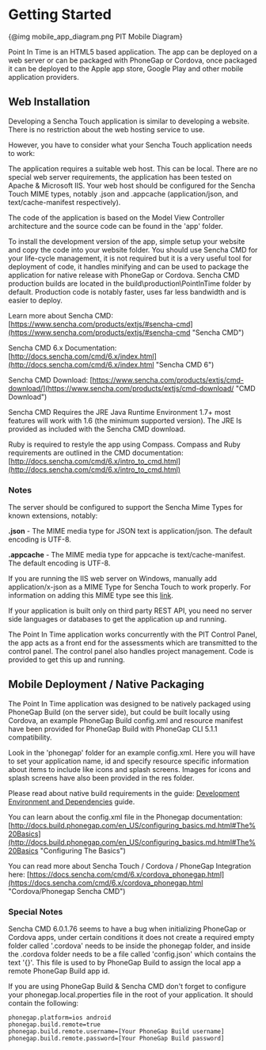 # Getting Started

{@img mobile_app_diagram.png PIT Mobile Diagram}


Point In Time is an HTML5 based application.  The app can be deployed on a web server or can be packaged with PhoneGap or Cordova, once packaged it can be deployed to the Apple app store, Google Play and other mobile application providers.

## Web Installation

Developing a Sencha Touch application is similar to developing a website.  There is no restriction about the web hosting service to use.

However, you have to consider what your Sencha Touch application needs to work:

The application requires a suitable web host.  This can be local.  There are no special web server requirements, the application has been tested on Apache & Microsoft IIS. Your web host should be configured for the Sencha Touch MIME types, notably .json and .appcache  (application/json, and text/cache-manifest respectively).

The code of the application is based on the Model View Controller architecture and the source code can be found in the 'app' folder.

To install the development version of the app, simple setup your website and copy the code into your website folder.  You should use Sencha CMD for your life-cycle management, it is not required but it is a very useful tool for deployment of code, it handles minifying and can be used to package the application for native release with PhoneGap or Cordova.   Sencha CMD production builds are located in the build\production\PointInTime folder by default.  Production code is notably faster, uses far less bandwidth and is easier to deploy.

Learn more about Sencha CMD: [https://www.sencha.com/products/extjs/#sencha-cmd](https://www.sencha.com/products/extjs/#sencha-cmd "Sencha CMD")

Sencha CMD 6.x Documentation: [http://docs.sencha.com/cmd/6.x/index.html](http://docs.sencha.com/cmd/6.x/index.html "Sencha CMD 6")

Sencha CMD Download: [https://www.sencha.com/products/extjs/cmd-download/](https://www.sencha.com/products/extjs/cmd-download/ "CMD Download")

Sencha CMD Requires the JRE Java Runtime Environment 1.7+ most features will work with 1.6 (the minimum supported version). The JRE Is provided as included with the Sencha CMD download.

Ruby is required to restyle the app using Compass.  Compass and Ruby requirements are outlined in the CMD documentation: [http://docs.sencha.com/cmd/6.x/intro_to_cmd.html](http://docs.sencha.com/cmd/6.x/intro_to_cmd.html)



### Notes

The server should be configured to support the Sencha Mime Types for known extensions, notably:

**.json** - The MIME media type for JSON text is application/json. The default encoding is UTF-8.

**.appcache** - The MIME media type for appcache is text/cache-manifest. The default encoding is UTF-8.

If you are running the IIS web server on Windows, manually add application/x-json as a MIME Type for Sencha Touch to work properly. For information on adding this MIME type see this [link](http://stackoverflow.com/a/1121114/273985).

If your application is built only on third party REST API, you need no server side languages or databases to get the application up and running.

The Point In Time application works concurrently with the PIT Control Panel, the app acts as a front end for the assessments which are transmitted to the control panel.  The control panel also handles project management.  Code is provided to get this up and running.


## Mobile Deployment / Native Packaging

The Point In Time application was designed to be natively packaged using PhoneGap Build (on the server side), but could be built locally using Cordova, an example PhoneGap Build config.xml and resource manifest have been provided for PhoneGap Build with PhoneGap CLI 5.1.1 compatibility.

Look in the 'phonegap' folder for an example config.xml. Here you will have to set your application name, id and specify resource specific information about items to include like icons and splash screens.   Images for icons and splash screens have also been provided in the res folder.

Please read about native build requirements in the guide: [Development Environment and Dependencies](#!/guide/development_environment_and_dependencies) guide.

You can learn about the config.xml file in the Phonegap documentation: [http://docs.build.phonegap.com/en_US/configuring_basics.md.html#The%20Basics](http://docs.build.phonegap.com/en_US/configuring_basics.md.html#The%20Basics "Configuring The Basics")

You can read more about Sencha Touch / Cordova / PhoneGap Integration here: [https://docs.sencha.com/cmd/6.x/cordova_phonegap.html](https://docs.sencha.com/cmd/6.x/cordova_phonegap.html "Cordova/Phonegap Sencha CMD")

### Special Notes

Sencha CMD 6.0.1.76 seems to have a bug when initializing PhoneGap or Cordova apps, under certain conditions it does not create a required empty folder called '.cordova' needs to be inside the phonegap folder, and inside the .cordova folder needs to be a file called 'config.json' which contains the text '{}'.  This file is used to by PhoneGap Build to assign the local app a remote PhoneGap Build app id.

If you are using PhoneGap Build & Sencha CMD don't forget to configure your phonegap.local.properties file in the root of your application.  It should contain the following:

    phonegap.platform=ios android
    phonegap.build.remote=true
    phonegap.build.remote.username=[Your PhoneGap Build username]
    phonegap.build.remote.password=[Your PhoneGap Build password]
